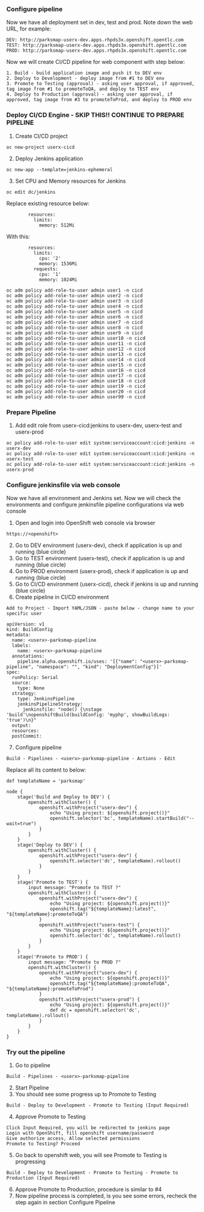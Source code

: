 ### Configure pipeline 

Now we have all deployment set in dev, test and prod. Note down the web URL, for example:
```
DEV: http://parksmap-userx-dev.apps.rhpds3x.openshift.opentlc.com
TEST: http://parksmap-userx-dev.apps.rhpds3x.openshift.opentlc.com
PROD: http://parksmap-userx-dev.apps.rhpds3x.openshift.opentlc.com
```
Now we will create CI/CD pipeline for web component with step below:
```
1. Build - build application image and push it to DEV env
2. Deploy to Development - deploy image from #1 to DEV env
3. Promote to Testing (approval) - asking user approval, if approved, tag image from #1 to promoteToQA, and deploy to TEST env
4. Deploy to Production (approval) - asking user approval, if approved, tag image from #3 to promoteToProd, and deploy to PROD env
```

### Deploy CI/CD Engine - SKIP THIS!! CONTINUE TO PREPARE PIPELINE ###

1. Create CI/CD project
```
oc new-project userx-cicd  
```
2. Deploy Jenkins application
```
oc new-app --template=jenkins-ephemeral
```
3. Set CPU and Memory resources for Jenkins 
```
oc edit dc/jenkins
```
Replace existing resource below:
```
        resources:
          limits:
            memory: 512Mi
```          
With this:       
```
        resources:
          limits:
            cpu: '2'
            memory: 1536Mi
          requests:
            cpu: '1'
            memory: 1024Mi      
```
```
oc adm policy add-role-to-user admin user1 -n cicd
oc adm policy add-role-to-user admin user2 -n cicd
oc adm policy add-role-to-user admin user3 -n cicd
oc adm policy add-role-to-user admin user4 -n cicd
oc adm policy add-role-to-user admin user5 -n cicd
oc adm policy add-role-to-user admin user6 -n cicd
oc adm policy add-role-to-user admin user7 -n cicd
oc adm policy add-role-to-user admin user8 -n cicd
oc adm policy add-role-to-user admin user9 -n cicd
oc adm policy add-role-to-user admin user10 -n cicd
oc adm policy add-role-to-user admin user11 -n cicd
oc adm policy add-role-to-user admin user12 -n cicd
oc adm policy add-role-to-user admin user13 -n cicd
oc adm policy add-role-to-user admin user14 -n cicd
oc adm policy add-role-to-user admin user15 -n cicd
oc adm policy add-role-to-user admin user16 -n cicd
oc adm policy add-role-to-user admin user17 -n cicd
oc adm policy add-role-to-user admin user18 -n cicd
oc adm policy add-role-to-user admin user19 -n cicd
oc adm policy add-role-to-user admin user20 -n cicd
oc adm policy add-role-to-user admin user99 -n cicd
```
### Prepare Pipeline ###

1. Add edit role from userx-cicd:jenkins to userx-dev, userx-test and userx-prod
```
oc policy add-role-to-user edit system:serviceaccount:cicd:jenkins -n userx-dev  
oc policy add-role-to-user edit system:serviceaccount:cicd:jenkins -n userx-test    
oc policy add-role-to-user edit system:serviceaccount:cicd:jenkins -n userx-prod  
```
### Configure jenkinsfile via web console

Now we have all environment and Jenkins set. Now we will check the environments and configure jenkinsfile pipeline configurations via web console

1. Open and login into OpenShift web console via browser
```
https://<openshift>
```
2. Go to DEV environment (userx-dev), check if application is up and running (blue circle)
3. Go to TEST environment (userx-test), check if application is up and running (blue circle)
4. Go to PROD environment (userx-prod), check if application is up and running (blue circle)
5. Go to CI/CD environment (userx-cicd), check if jenkins is up and running (blue circle)
6. Create pipeline in CI/CD environment
```
Add to Project - Import YAML/JSON - paste below - change name to your specific user
```
```
apiVersion: v1
kind: BuildConfig
metadata:
  name: <userx>-parksmap-pipeline
  labels:
    name: <userx>-parksmap-pipeline
  annotations:
    pipeline.alpha.openshift.io/uses: '[{"name": "<userx>-parksmap-pipeline", "namespace": "", "kind": "DeploymentConfig"}]'
spec:
  runPolicy: Serial
  source:
    type: None
  strategy:
    type: JenkinsPipeline
    jenkinsPipelineStrategy:
      jenkinsfile: "node() {\nstage 'build'\nopenshiftBuild(buildConfig: 'myphp', showBuildLogs: 'true')\n}"
  output:
  resources:
  postCommit:
```
7. Configure pipeline
```
Build - Pipelines - <userx>-parksmap-pipeline - Actions - Edit
```
Replace all its content to below:
```
def templateName = 'parksmap'

node {
    stage('Build and Deploy to DEV') {
        openshift.withCluster() {
            openshift.withProject("userx-dev") {
                echo "Using project: ${openshift.project()}"
	            openshift.selector('bc', templateName).startBuild("--wait=true")
            }
        }
    }
    stage('Deploy to DEV') {
        openshift.withCluster() {
            openshift.withProject("userx-dev") {
                openshift.selector('dc', templateName).rollout()
            }
        }
    }
    stage('Promote to TEST') {
        input message: "Promote to TEST ?"
        openshift.withCluster() {
            openshift.withProject("userx-dev") {
                echo "Using project: ${openshift.project()}"
	            openshift.tag("${templateName}:latest", "${templateName}:promoteToQA") 
            }
            openshift.withProject("userx-test") {
                echo "Using project: ${openshift.project()}"
	            openshift.selector('dc', templateName).rollout()
            }
        }
    }
    stage('Promote to PROD') {
        input message: "Promote to PROD ?"
        openshift.withCluster() {
            openshift.withProject("userx-dev") {
                echo "Using project: ${openshift.project()}"
	            openshift.tag("${templateName}:promoteToQA", "${templateName}:promoteToProd") 
            }
            openshift.withProject("userx-prod") {
                echo "Using project: ${openshift.project()}"
	            def dc = openshift.selector('dc', templateName).rollout()
            }
        }
    }
}
```

### Try out the pipeline

1. Go to pipeline
```
Build - Pipelines - <userx>-parksmap-pipeline
```
2. Start Pipeline
3. You should see some progress up to Promote to Testing
```
Build - Deploy to Development - Promote to Testing (Input Required)
```
4. Approve Promote to Testing
```
Click Input Required, you will be redirected to jenkins page
Login with OpenShift, fill openshift username/password
Give authorize access, Allow selected permissions
Promote to Testing? Proceed
```
5. Go back to openshift web, you will see Promote to Testing is progressing
```
Build - Deploy to Development - Promote to Testing - Promote to Production (Input Required)
```
6. Approve Promote to Production, procedure is similar to #4
7. Now pipeline process is completed, is you see some errors, recheck the step again in section Configure Pipeline
